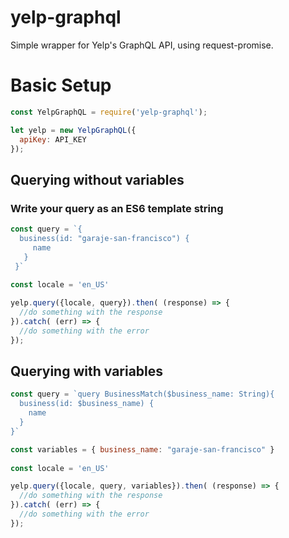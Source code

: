 # yelp-graphql
Simple wrapper for Yelp's GraphQL API, using request-promise.


# Basic Setup
```javascript
const YelpGraphQL = require('yelp-graphql');

let yelp = new YelpGraphQL({
  apiKey: API_KEY
});
```

## Querying without variables
### Write your query as an ES6 template string

```javascript
const query = `{
  business(id: "garaje-san-francisco") {
     name
   }
 }` 
 
const locale = 'en_US'

yelp.query({locale, query}).then( (response) => {
  //do something with the response
}).catch( (err) => {
  //do something with the error
});
```

## Querying with variables

```javascript
const query = `query BusinessMatch($business_name: String){
  business(id: $business_name) {
    name
  }
}`

const variables = { business_name: "garaje-san-francisco" }
 
const locale = 'en_US'

yelp.query({locale, query, variables}).then( (response) => {
  //do something with the response
}).catch( (err) => {
  //do something with the error
});
```

